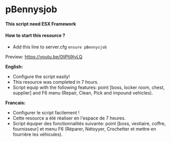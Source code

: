 # pBennysjob

#### This script need ESX Framework

#### How to start this resource ?
   - Add this line to server.cfg `ensure pBennysjob`

Preview: https://youtu.be/0ljPIj9IyLQ

__English:__
   - Configure the script easily!
   - This resource was completed in 7 hours.
   - Script equip with the following features: point [boss, locker room, chest, supplier] and F6 menu (Repair, Clean, Pick and
     impound vehicles).

__Francais:__
   - Configurer le script facilement !
   - Cette resource a été réaliser en l'espace de 7 heures.
   - Script équiper des fonctionnalités suivante: point [boss, vestiaire, coffre, fournisseur] et menu F6 (Réparer, Nétoyyer, Crochetter et
     mettre en fourrière les véhicules).
